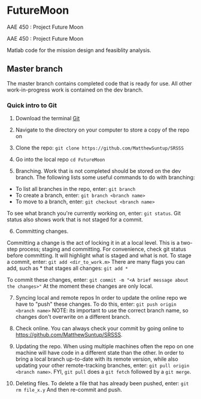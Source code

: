# FutureMoon
AAE 450 : Project Future Moon 


AAE 450 : Project Future Moon 

Matlab code for the mission design and feasiblity analysis. 

## Master branch

The master branch contains completed code that is ready for use.
All other work-in-progress work is contained on the dev branch. 


### Quick intro to Git

1. Download the terminal [Git](https://git-scm.com/downloads)

2. Navigate to the directory on your computer to store a copy of the repo on

3. Clone the repo:
`git clone https://github.com/MatthewSuntup/SRSSS`

4. Go into the local repo
`cd FutureMoon`

5. Branching. Work that is not completed should be stored on the dev branch.
The following lists some useful commands to do with branching:
* To list all branches in the repo, enter:
`git branch`
* To create a branch, enter:
`git branch <branch name>`
* To move to a branch, enter:
`git checkout <branch name>`

To see what branch you're currently working on, enter:
`git status`.
Git status also shows work that is not staged for a commit.

6. Committing changes.

Committing a change is the act of locking it in at a local level.
This is a two-step process; staging and committing.
For convenience, check git status before committing. It will highlight what is staged and what is not. 
To stage a commit, enter:
`git add <dir_to_work.m>`
There are many flags you can add, such as * that stages all changes:
`git add *`

To commit these changes, enter:
`git commit -m "<A brief message about the changes>"`
At the moment these changes are only local.

7. Syncing local and remote repos
In order to update the online repo we have to "push" these changes. To do this, enter:
`git push origin <branch name>`
NOTE: its important to use the correct branch name, so changes don't overwrite on a different branch.


8. Check online.
You can always check your commit by going online to https://github.com/MatthewSuntup/SRSSS.
  
9. Updating the repo.
When using multiple machines often the repo on one machine will have code in a different state than the other. 
In order to bring a local branch up-to-date with its remote version, while also updating your other remote-tracking branches, enter:
`git pull origin <branch name>`.
FYI, `git pull` does a `git fetch` followed by a `git merge`. 

10. Deleting files.
To delete a file that has already been pushed, enter:
`git rm file_x.y`
And then re-commit and push. 
